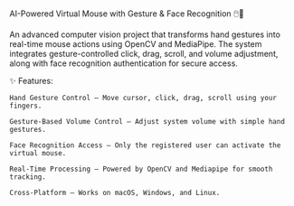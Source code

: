 AI-Powered Virtual Mouse with Gesture & Face Recognition 🖱️🤖

An advanced computer vision project that transforms hand gestures into real-time mouse actions using OpenCV and MediaPipe.
The system integrates gesture-controlled click, drag, scroll, and volume adjustment, along with face recognition authentication for secure access.

✨ Features:

    Hand Gesture Control – Move cursor, click, drag, scroll using your fingers.

    Gesture-Based Volume Control – Adjust system volume with simple hand gestures.

    Face Recognition Access – Only the registered user can activate the virtual mouse.

    Real-Time Processing – Powered by OpenCV and Mediapipe for smooth tracking.

    Cross-Platform – Works on macOS, Windows, and Linux.
